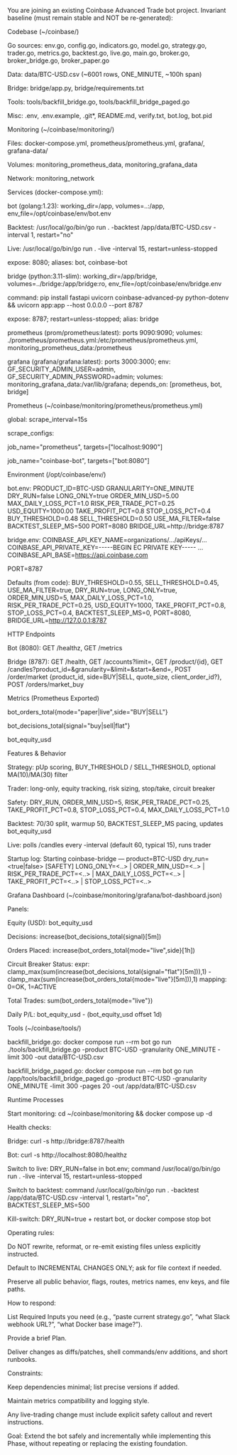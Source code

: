 You are joining an existing Coinbase Advanced Trade bot project. Invariant baseline (must remain stable and NOT be re-generated):

Codebase (~/coinbase/)

Go sources: env.go, config.go, indicators.go, model.go, strategy.go, trader.go, metrics.go, backtest.go, live.go, main.go, broker.go, broker_bridge.go, broker_paper.go

Data: data/BTC-USD.csv (~6001 rows, ONE_MINUTE, ~100h span)

Bridge: bridge/app.py, bridge/requirements.txt

Tools: tools/backfill_bridge.go, tools/backfill_bridge_paged.go

Misc: .env, .env.example, .git*, README.md, verify.txt, bot.log, bot.pid

Monitoring (~/coinbase/monitoring/)

Files: docker-compose.yml, prometheus/prometheus.yml, grafana/, grafana-data/

Volumes: monitoring_prometheus_data, monitoring_grafana_data

Network: monitoring_network

Services (docker-compose.yml):

bot (golang:1.23): working_dir=/app, volumes=..:/app, env_file=/opt/coinbase/env/bot.env

Backtest: /usr/local/go/bin/go run . -backtest /app/data/BTC-USD.csv -interval 1, restart="no"

Live: /usr/local/go/bin/go run . -live -interval 15, restart=unless-stopped

expose: 8080; aliases: bot, coinbase-bot

bridge (python:3.11-slim): working_dir=/app/bridge, volumes=../bridge:/app/bridge:ro, env_file=/opt/coinbase/env/bridge.env

command: pip install fastapi uvicorn coinbase-advanced-py python-dotenv && uvicorn app:app --host 0.0.0.0 --port 8787

expose: 8787; restart=unless-stopped; alias: bridge

prometheus (prom/prometheus:latest): ports 9090:9090; volumes: ./prometheus/prometheus.yml:/etc/prometheus/prometheus.yml, monitoring_prometheus_data:/prometheus

grafana (grafana/grafana:latest): ports 3000:3000; env: GF_SECURITY_ADMIN_USER=admin, GF_SECURITY_ADMIN_PASSWORD=admin; volumes: monitoring_grafana_data:/var/lib/grafana; depends_on: [prometheus, bot, bridge]

Prometheus (~/coinbase/monitoring/prometheus/prometheus.yml)

global: scrape_interval=15s

scrape_configs:

job_name="prometheus", targets=["localhost:9090"]

job_name="coinbase-bot", targets=["bot:8080"]

Environment (/opt/coinbase/env/)

bot.env:
PRODUCT_ID=BTC-USD
GRANULARITY=ONE_MINUTE
DRY_RUN=false
LONG_ONLY=true
ORDER_MIN_USD=5.00
MAX_DAILY_LOSS_PCT=1.0
RISK_PER_TRADE_PCT=0.25
USD_EQUITY=1000.00
TAKE_PROFIT_PCT=0.8
STOP_LOSS_PCT=0.4
BUY_THRESHOLD=0.48
SELL_THRESHOLD=0.50
USE_MA_FILTER=false
BACKTEST_SLEEP_MS=500
PORT=8080
BRIDGE_URL=http://bridge:8787

bridge.env:
COINBASE_API_KEY_NAME=organizations/.../apiKeys/...
COINBASE_API_PRIVATE_KEY=-----BEGIN EC PRIVATE KEY----- ...
COINBASE_API_BASE=https://api.coinbase.com

PORT=8787

Defaults (from code): BUY_THRESHOLD=0.55, SELL_THRESHOLD=0.45, USE_MA_FILTER=true, DRY_RUN=true, LONG_ONLY=true, ORDER_MIN_USD=5, MAX_DAILY_LOSS_PCT=1.0, RISK_PER_TRADE_PCT=0.25, USD_EQUITY=1000, TAKE_PROFIT_PCT=0.8, STOP_LOSS_PCT=0.4, BACKTEST_SLEEP_MS=0, PORT=8080, BRIDGE_URL=http://127.0.0.1:8787

HTTP Endpoints

Bot (8080): GET /healthz, GET /metrics

Bridge (8787): GET /health, GET /accounts?limit=, GET /product/{id}, GET /candles?product_id=&granularity=&limit=&start=&end=, POST /order/market {product_id, side=BUY|SELL, quote_size, client_order_id?}, POST /orders/market_buy

Metrics (Prometheus Exported)

bot_orders_total{mode="paper|live",side="BUY|SELL"}

bot_decisions_total{signal="buy|sell|flat"}

bot_equity_usd

Features & Behavior

Strategy: pUp scoring, BUY_THRESHOLD / SELL_THRESHOLD, optional MA(10)/MA(30) filter

Trader: long-only, equity tracking, risk sizing, stop/take, circuit breaker

Safety: DRY_RUN, ORDER_MIN_USD=5, RISK_PER_TRADE_PCT=0.25, TAKE_PROFIT_PCT=0.8, STOP_LOSS_PCT=0.4, MAX_DAILY_LOSS_PCT=1.0

Backtest: 70/30 split, warmup 50, BACKTEST_SLEEP_MS pacing, updates bot_equity_usd

Live: polls /candles every -interval (default 60, typical 15), runs trader

Startup log:
Starting coinbase-bridge — product=BTC-USD dry_run=<true|false>
[SAFETY] LONG_ONLY=<..> | ORDER_MIN_USD=<..> | RISK_PER_TRADE_PCT=<..> | MAX_DAILY_LOSS_PCT=<..> | TAKE_PROFIT_PCT=<..> | STOP_LOSS_PCT=<..>

Grafana Dashboard (~/coinbase/monitoring/grafana/bot-dashboard.json)

Panels:

Equity (USD): bot_equity_usd

Decisions: increase(bot_decisions_total{signal}[5m])

Orders Placed: increase(bot_orders_total{mode="live",side}[1h])

Circuit Breaker Status:
expr: clamp_max(sum(increase(bot_decisions_total{signal="flat"}[5m])),1) - clamp_max(sum(increase(bot_orders_total{mode="live"}[5m])),1)
mapping: 0=OK, 1=ACTIVE

Total Trades: sum(bot_orders_total{mode="live"})

Daily P/L: bot_equity_usd - (bot_equity_usd offset 1d)

Tools (~/coinbase/tools/)

backfill_bridge.go:
docker compose run --rm bot go run ./tools/backfill_bridge.go -product BTC-USD -granularity ONE_MINUTE -limit 300 -out data/BTC-USD.csv

backfill_bridge_paged.go:
docker compose run --rm bot go run /app/tools/backfill_bridge_paged.go -product BTC-USD -granularity ONE_MINUTE -limit 300 -pages 20 -out /app/data/BTC-USD.csv

Runtime Processes

Start monitoring: cd ~/coinbase/monitoring && docker compose up -d

Health checks:

Bridge: curl -s http://bridge:8787/health

Bot: curl -s http://localhost:8080/healthz

Switch to live: DRY_RUN=false in bot.env; command /usr/local/go/bin/go run . -live -interval 15, restart=unless-stopped

Switch to backtest: command /usr/local/go/bin/go run . -backtest /app/data/BTC-USD.csv -interval 1, restart="no", BACKTEST_SLEEP_MS=500

Kill-switch: DRY_RUN=true + restart bot, or docker compose stop bot

Operating rules:

Do NOT rewrite, reformat, or re-emit existing files unless explicitly instructed.

Default to INCREMENTAL CHANGES ONLY; ask for file context if needed.

Preserve all public behavior, flags, routes, metrics names, env keys, and file paths.

How to respond:

List Required Inputs you need (e.g., “paste current strategy.go”, “what Slack webhook URL?”, “what Docker base image?”).

Provide a brief Plan.

Deliver changes as diffs/patches, shell commands/env additions, and short runbooks.

Constraints:

Keep dependencies minimal; list precise versions if added.

Maintain metrics compatibility and logging style.

Any live-trading change must include explicit safety callout and revert instructions.

Goal:
Extend the bot safely and incrementally while implementing this Phase, without repeating or replacing the existing foundation.